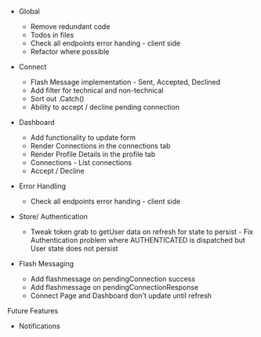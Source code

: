- Global
  - Remove redundant code
  - Todos in files
  - Check all endpoints error handing - client side
  - Refactor where possible

- Connect
  - Flash Message implementation - Sent, Accepted, Declined
  - Add filter for technical and non-technical
  - Sort out .Catch()
  - Ability to accept / decline pending connection
    

- Dashboard
  - Add functionality to update form
  - Render Connections in the connections tab
  - Render Profile Details in the profile tab
  - Connections - List connections
  - Accept / Decline

- Error Handling
  - Check all endpoints error handing - client side

- Store/ Authentication
  - Tweak token grab to getUser data on refresh for state to persist - Fix Authentication problem where AUTHENTICATED is dispatched but User state does not persist

- Flash Messaging
  - Add flashmessage on pendingConnection success
  - Add flashmessage on pendingConnectionResponse
  - Connect Page and Dashboard don't update until refresh

Future Features
- Notifications
